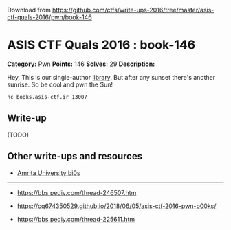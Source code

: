 Download from https://github.com/ctfs/write-ups-2016/tree/master/asis-ctf-quals-2016/pwn/book-146

# ASIS CTF Quals 2016 : book-146

**Category:** Pwn
**Points:** 146
**Solves:** 29
**Description:**

Hey, This is our single-author [library](https://github.com/ctfs/write-ups-2016/raw/master/asis-ctf-quals-2016/pwn/book-146/books). But after any sunset there's another sunrise. So be cool and pwn the Sun!

    nc books.asis-ctf.ir 13007




## Write-up

(TODO)

## Other write-ups and resources

* [Amrita University bi0s](https://amritabi0s.wordpress.com/2016/06/11/asis-ctf-quals-2016-b00ks-writeup/)

-----

- https://bbs.pediy.com/thread-246507.htm

- https://cq674350529.github.io/2018/06/05/asis-ctf-2016-pwn-b00ks/

- https://bbs.pediy.com/thread-225611.htm

